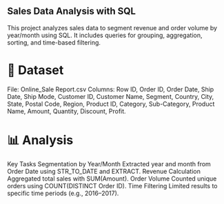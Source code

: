 ## Sales Data Analysis with SQL
This project analyzes sales data to segment revenue and order volume by year/month using SQL. It includes queries for grouping, aggregation, sorting, and time-based filtering.

# 📁 Dataset
File: Online_Sale Report.csv
Columns:
Row ID, Order ID, Order Date, Ship Date, Ship Mode, Customer ID, Customer Name, Segment, Country, City, State, Postal Code, Region, Product ID, Category, Sub-Category, Product Name, Amount, Quantity, Discount, Profit.

# 📊 Analysis
Key Tasks
Segmentation by Year/Month
Extracted year and month from Order Date using STR_TO_DATE and EXTRACT.
Revenue Calculation
Aggregated total sales with SUM(Amount).
Order Volume
Counted unique orders using COUNT(DISTINCT Order ID).
Time Filtering
Limited results to specific time periods (e.g., 2016–2017).
